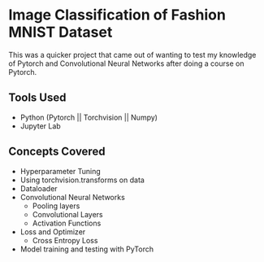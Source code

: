 # Image Classification of Fashion MNIST Dataset
This was a quicker project that came out of wanting to test my knowledge of Pytorch and Convolutional Neural Networks after doing a course on Pytorch.  <br>
## Tools Used
- Python (Pytorch || Torchvision || Numpy)
- Jupyter Lab

## Concepts Covered
- Hyperparameter Tuning
- Using torchvision.transforms on data
- Dataloader
- Convolutional Neural Networks
  - Pooling layers
  - Convolutional Layers
  - Activation Functions
- Loss and Optimizer
  - Cross Entropy Loss
- Model training and testing with PyTorch
